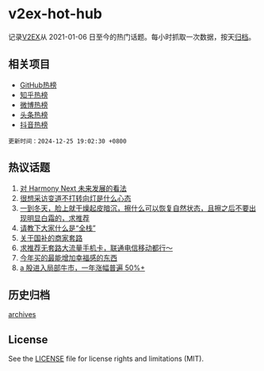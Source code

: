 # v2ex-hot-hub

 记录[V2EX](https://www.v2ex.com/)从 2021-01-06 日至今的热门话题。每小时抓取一次数据，按天[归档](archives)。
 
 ## 相关项目

- [GitHub热榜](https://github.com/it985/github-hot-hub)
- [知乎热榜](https://github.com/it985/zhihu-hot-hub)
- [微博热榜](https://github.com/it985/weibo-hot-hub)
- [头条热榜](https://github.com/it985/toutiao-hot-hub)
- [抖音热榜](https://github.com/it985/douyin-hot-hub)


 `更新时间：2024-12-25 19:02:30 +0800`

## 热议话题

1. [对 Harmony Next 未来发展的看法](https://www.v2ex.com/t/1100195)
1. [很想采访变道不打转向灯是什么心态](https://www.v2ex.com/t/1100147)
1. [一到冬天，脸上就干燥起皮暗沉，擦什么可以恢复自然状态，且擦之后不要出现明显白霜的，求推荐](https://www.v2ex.com/t/1100062)
1. [请教下大家什么是“全栈”](https://www.v2ex.com/t/1100069)
1. [关于国补的商家套路](https://www.v2ex.com/t/1100063)
1. [求推荐无套路大流量手机卡，联通电信移动都行～](https://www.v2ex.com/t/1100054)
1. [今年买的最能增加幸福感的东西](https://www.v2ex.com/t/1100004)
1. [a 股进入局部牛市，一年涨幅普遍 50%+](https://www.v2ex.com/t/1100091)

## 历史归档

[archives](archives)

## License

See the [LICENSE](LICENSE) file for license rights and limitations (MIT).
